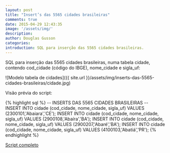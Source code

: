 ```yaml
---
layout: post
title: "Insert’s das 5565 cidades brasileiras"
comments: true
date: 2015-04-29 12:43:35
image: '/assets/img/'
description:
author: Douglas Gusson
categories:
introduction: SQL para inserção das 5565 cidades brasileiras.
---
```


SQL para inserção das 5565 cidades brasileiras, numa tabela cidade, contendo cod_cidade (código do IBGE), nome_cidade e sigla_uf:

![Modelo tabela de cidades]({{ site.url }}/assets/img/inserts-das-5565-cidades-brasileiras/cidade.jpg)

Visão prévia do script:

{% highlight sql %}
-- INSERTS DAS 5565 CIDADES BRASILEIRAS --
INSERT INTO cidade (cod_cidade, nome_cidade, sigla_uf)
VALUES (2300101,'Abaiara','CE');
INSERT INTO cidade (cod_cidade, nome_cidade, sigla_uf)
VALUES (2900108,'Abaíra','BA');
INSERT INTO cidade (cod_cidade, nome_cidade, sigla_uf)
VALUES (2900207,'Abaré','BA');
INSERT INTO cidade (cod_cidade, nome_cidade, sigla_uf)
VALUES (4100103,'Abatiá','PR');
{% endhighlight %}


[Script completo](https://raw.githubusercontent.com/douglasgusson/scritpts-sql/master/script-cidades.sql)

